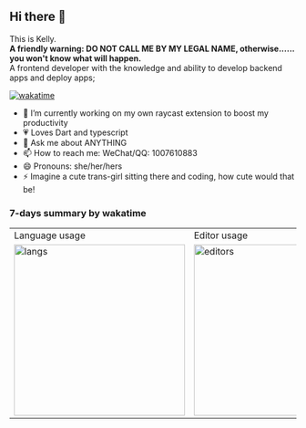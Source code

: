 ## Hi there 👋
This is Kelly.  
**A friendly warning: DO NOT CALL ME BY MY LEGAL NAME, otherwise...... you won't know what will happen.**  
A frontend developer with the knowledge and ability to develop backend apps and deploy apps;  

[![wakatime](https://wakatime.com/badge/user/8e1724ba-7cc6-4308-a132-40116a400d0b.svg)](https://wakatime.com/@8e1724ba-7cc6-4308-a132-40116a400d0b)
  
- 🔭 I’m currently working on my own raycast extension to boost my productivity
- 💗 Loves Dart and typescript
- 💬 Ask me about ANYTHING
- 📫 How to reach me: WeChat/QQ: 1007610883
- 😄 Pronouns: she/her/hers
- ⚡ Imagine a cute trans-girl sitting there and coding, how cute would that be!

### 7-days summary by wakatime
<table>
  <tr>
    <td>Language usage</td>
    <td>Editor usage</td>
  </tr>
  <tr>
    <td>
      <img src="https://wakatime.com/share/@guo40020/1f0b4bbf-1192-4d19-8e63-3d383146c7c4.svg" alt="langs" height="300px" />
    </td>
    <td>
      <img src="https://wakatime.com/share/@guo40020/8c672a98-7ecf-4bbe-842f-436dc4b8ce94.svg" alt="editors" height="300px" />
    </td>
  </tr>
</table>

<!--
**guo40020/guo40020** is a ✨ _special_ ✨ repository because its `README.md` (this file) appears on your GitHub profile.

Here are some ideas to get you started:

- 🔭 I’m currently working on ...
- 🌱 I’m currently learning ...
- 👯 I’m looking to collaborate on ...
- 🤔 I’m looking for help with ...
- 💬 Ask me about ...
- 📫 How to reach me: ...
- 😄 Pronouns: ...
- ⚡ Fun fact: ...
-->
